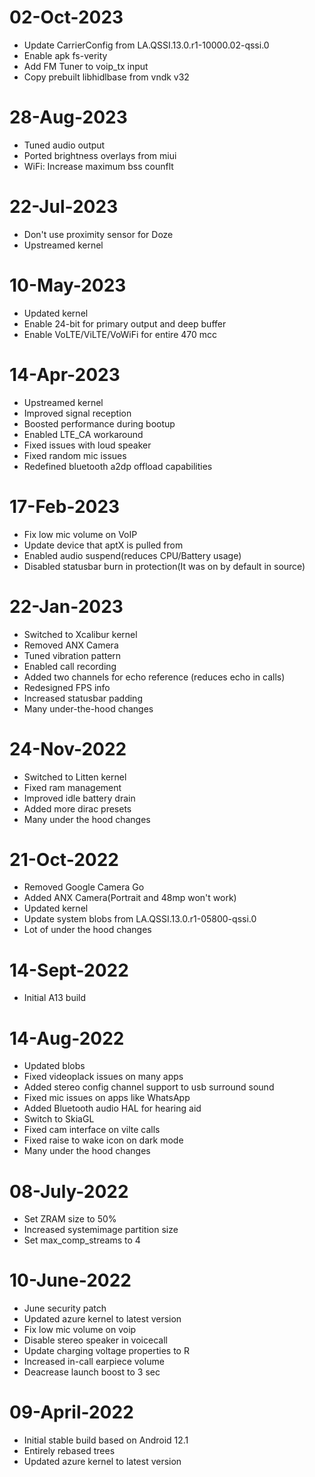 # 02-Oct-2023
- Update CarrierConfig from LA.QSSI.13.0.r1-10000.02-qssi.0
- Enable apk fs-verity
- Add FM Tuner to voip_tx input
- Copy prebuilt libhidlbase from vndk v32

# 28-Aug-2023
- Tuned audio output
- Ported brightness overlays from miui
- WiFi: Increase maximum bss counflt

# 22-Jul-2023
- Don't use proximity sensor for Doze
- Upstreamed kernel

# 10-May-2023
- Updated kernel
- Enable 24-bit for primary output and deep buffer
- Enable VoLTE/ViLTE/VoWiFi for entire 470 mcc

# 14-Apr-2023
- Upstreamed kernel
- Improved signal reception
- Boosted performance during bootup
- Enabled LTE_CA workaround
- Fixed issues with loud speaker
- Fixed random mic issues
- Redefined bluetooth a2dp offload capabilities

# 17-Feb-2023
- Fix low mic volume on VoIP
- Update device that aptX is pulled from
- Enabled audio suspend(reduces CPU/Battery usage)
- Disabled statusbar burn in protection(It was on by default in source)

# 22-Jan-2023
- Switched to Xcalibur kernel
- Removed ANX Camera
- Tuned vibration pattern
- Enabled call recording
- Added two channels for echo reference (reduces echo in calls)
- Redesigned FPS info 
- Increased statusbar padding
- Many under-the-hood changes

# 24-Nov-2022
- Switched to Litten kernel
- Fixed ram management
- Improved idle battery drain
- Added more dirac presets
- Many under the hood changes

# 21-Oct-2022
 - Removed Google Camera Go
 - Added ANX Camera(Portrait and 48mp won't work)
 - Updated kernel
 - Update system blobs from LA.QSSI.13.0.r1-05800-qssi.0
 - Lot of under the hood changes

# 14-Sept-2022
 - Initial A13 build

# 14-Aug-2022
- Updated blobs
 - Fixed videoplack issues on many apps
 - Added stereo config channel support to usb surround sound
 - Fixed mic issues on apps like WhatsApp
 - Added Bluetooth audio HAL for hearing aid
 - Switch to SkiaGL
 - Fixed cam interface on vilte calls
 - Fixed raise to wake icon on dark mode
 - Many under the hood changes

# 08-July-2022
 - Set ZRAM size to 50%
 - Increased systemimage partition size
 - Set max_comp_streams to 4 

# 10-June-2022
 - June security patch
 - Updated azure kernel to latest version
 - Fix low mic volume on voip
 - Disable stereo speaker in voicecall
 - Update charging voltage properties to R
 - Increased in-call earpiece volume
 - Deacrease launch boost to 3 sec

# 09-April-2022
 - Initial stable build based on Android 12.1
 - Entirely rebased trees
 - Updated azure kernel to latest version
